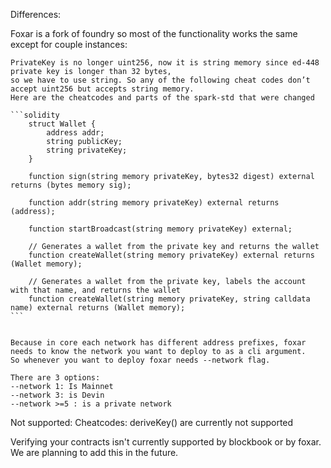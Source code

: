 Differences:

Foxar is a fork of foundry so most of the functionality works the same except for couple instances:

    PrivateKey is no longer uint256, now it is string memory since ed-448 private key is longer than 32 bytes, 
    so we have to use string. So any of the following cheat codes don’t accept uint256 but accepts string memory. 
    Here are the cheatcodes and parts of the spark-std that were changed 

    ```solidity
        struct Wallet {
            address addr;
            string publicKey;
            string privateKey;
        }

        function sign(string memory privateKey, bytes32 digest) external returns (bytes memory sig);

        function addr(string memory privateKey) external returns (address);

        function startBroadcast(string memory privateKey) external;

        // Generates a wallet from the private key and returns the wallet
        function createWallet(string memory privateKey) external returns (Wallet memory);

        // Generates a wallet from the private key, labels the account with that name, and returns the wallet
        function createWallet(string memory privateKey, string calldata name) external returns (Wallet memory);
    ```


    Because in core each network has different address prefixes, foxar needs to know the network you want to deploy to as a cli argument. 
    So whenever you want to deploy foxar needs --network flag.

    There are 3 options:
    --network 1: Is Mainnet
    --network 3: is Devin
    --network >=5 : is a private network

Not supported:
Cheatcodes: deriveKey() are currently not supported


Verifying your contracts isn't currently supported by blockbook or by foxar. We are planning to add this in the future.
